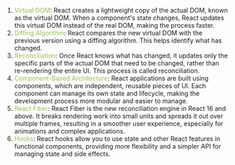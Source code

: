 1. <font color="#9bbb59">Virtual DOM</font>: React creates a lightweight copy of the actual DOM, known as the virtual DOM. When a component's state changes, React updates this virtual DOM instead of the real DOM, making the process faster.
 2. <font color="#9bbb59">Diffing Algorithm</font>: React compares the new virtual DOM with the previous version using a diffing algorithm. This helps identify what has changed.
 3. <font color="#9bbb59">Reconciliation</font>: Once React knows what has changed, it updates only the specific parts of the actual DOM that need to be changed, rather than re-rendering the entire UI. This process is called reconciliation.
 4. <font color="#9bbb59">Component-Based Architecture</font>: React applications are built using components, which are independent, reusable pieces of UI. Each component can manage its own state and lifecycle, making the development process more modular and easier to manage.
 5. <font color="#9bbb59">React Fiber</font>: React Fiber is the new reconciliation engine in React 16 and above. It breaks rendering work into small units and spreads it out over multiple frames, resulting in a smoother user experience, especially for animations and complex applications.
 6. <font color="#9bbb59">Hooks</font>: React hooks allow you to use state and other React features in functional components, providing more flexibility and a simpler API for managing state and side effects. 

